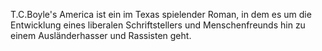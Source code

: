 T.C.Boyle's America ist ein im Texas spielender Roman, in dem es um die  Entwicklung eines liberalen Schriftstellers und Menschenfreunds hin zu einem Ausländerhasser und Rassisten geht.
